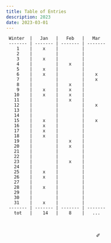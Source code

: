 ```yaml
---
title: Table of Entries
description: 2023
date: 2023-03-01
---
```


     Winter  |   Jan   |   Feb   |   Mar   
     ------- | ------- | ------- | ------- 
        1    |    x    |         |         
        2    |         |         |        
        3    |    x    |         |        
        4    |         |    x    |         
        5    |    x    |         |        
        6    |    x    |         |    x    
        7    |         |         |    x    
        8    |         |    x    |        
        9    |    x    |    x    |        
       10    |    x    |    x    |         
       11    |         |    x    |         
       12    |         |         |    x    
       13    |         |         |         
       14    |         |         |         
       15    |    x    |         |    x   
       16    |    x    |         |         
       17    |    x    |         |         
       18    |    x    |         |         
       19    |         |    x    |        
       20    |         |    x    |         
       21    |         |         |         
       22    |         |         |        
       23    |         |    x    |        
       24    |         |         |         
       25    |    x    |         |         
       26    |    x    |         |         
       27    |         |         |    
       28    |    x    |         |         
       29    |         |         |         
       30    |         |         |        
       31    |    x    |         |        
     ------- | ------- | ------- | ------- 
       tot   |    14   |    8    |   ...   

&nbsp;

<div align="center">
  ✐
</div>
